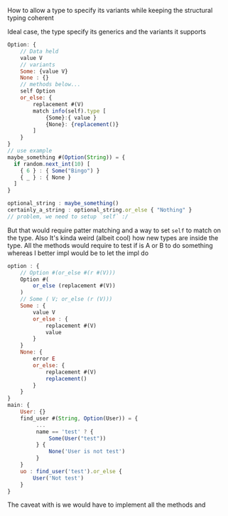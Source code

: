 How to allow a type to specify its variants while keeping the structural typing coherent


Ideal case, the type specify its generics and the variants it supports

```js
Option: {
	// Data held
	value V 
	// variants
	Some: {value V}
	None : {} 
	// methods below... 
    self Option
	or_else: {
		replacement #(V)
		match info(self).type [
			{Some}:{ value }
			{None}: {replacement()}
		]
	}
}
// use example
maybe_something #(Option(String)) = { 
  if random.next_int(10) [
    { 6 } : { Some("Bingo") }
    { _ } : { None }
  ]
}

optional_string : maybe_something()
certainly_a_string : optional_string.or_else { "Nothing" }
// problem, we need to setup `self` :/ 

```

But that would require patter matching and a way to set `self` to match on the type. 
Also It's kinda weird (albeit cool) how new types are inside the type. All the methods would require to test if is A or B to do something whereas I better impl would be to let the impl do 

```js
option : {
	// Option #(or_else #(r #(V)))
	Option #( 
		or_else (replacement #(V))
	)
	// Some ( V; or_else (r (V)))
	Some : {
		value V	
		or_else : {
			replacement #(V)
			value
		}
	}
	None: {
		error E
		or_else: {
			replacement #(V)
			replacement()
		}
	}
}
main: {
	User: {}
	find_user #(String, Option(User)) = {
		 ... 
		 name == 'test' ? {
			 Some(User("test"))
		 } {
			 None('User is not test')
		 }
	}
	uo : find_user('test').or_else {
		User('Not test')
	} 
}
```

The caveat with is we would have to implement all the methods and 